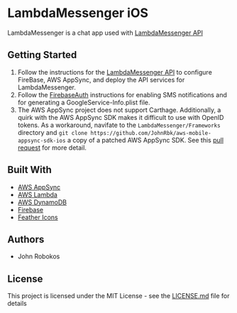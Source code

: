 # LambdaMessenger iOS

LambdaMessenger is a chat app used with [LambdaMessenger API](https://github.com/JohnRbk/lambda-messenger-api)

## Getting Started

1. Follow the instructions for the [LambdaMessenger API](https://github.com/JohnRbk/lambda-messenger-api) to configure FireBase, AWS AppSync, and deploy the API services for LambdaMessenger.
2. Follow the [FirebaseAuth](https://firebase.google.com/docs/auth/ios/phone-auth?authuser=0) instructions for enabling SMS notifications and for generating a GoogleService-Info.plist file.
3. The AWS AppSync project does not support Carthage. Additionally, a quirk with the AWS AppSync SDK makes it difficult to use with OpenID tokens. As a workaround, navifate to the `LambdaMessenger/Frameworks` directory and `git clone https://github.com/JohnRbk/aws-mobile-appsync-sdk-ios` a copy of a patched AWS AppSync SDK. See this [pull request](https://github.com/awslabs/aws-mobile-appsync-sdk-ios/pull/53) for more detail.

## Built With

* [AWS AppSync](https://docs.aws.amazon.com/appsync)
* [AWS Lambda](https://aws.amazon.com/documentation/lambda/)
* [AWS DynamoDB](https://aws.amazon.com/documentation/dynamodb/)
* [Firebase](https://firebase.google.com/)
* [Feather Icons](https://feathericons.com/)

## Authors

* John Robokos

## License

This project is licensed under the MIT License - see the [LICENSE.md](LICENSE) file for details
